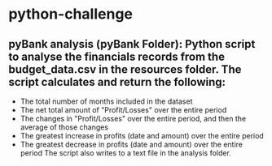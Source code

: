 # python-challenge
pyBank analysis (pyBank Folder):
Python script to analyse the financials records from the budget_data.csv in the resources folder. The script calculates and return the following:
-
-	The total number of months included in the dataset
- The net total amount of "Profit/Losses" over the entire period
- The changes in "Profit/Losses" over the entire period, and then the average of those changes
- The greatest increase in profits (date and amount) over the entire period
- The greatest decrease in profits (date and amount) over the entire period
The script also writes to a text file in the analysis folder.

